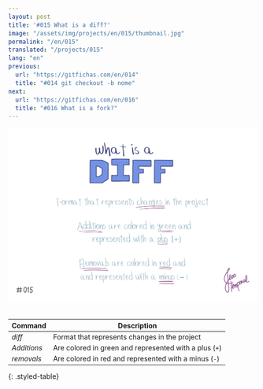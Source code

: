 ```yaml
---
layout: post
title: '#015 What is a diff?'
image: "/assets/img/projects/en/015/thumbnail.jpg"
permalink: "/en/015"
translated: "/projects/015"
lang: "en"
previous:
  url: "https://gitfichas.com/en/014"
  title: "#014 git checkout -b nome"
next:
  url: "https://gitfichas.com/en/016"
  title: "#016 What is a fork?"
---
```


<img alt="What is diff? Format that shows changes in the project, additions are represented by + and removals are represented by -" src="/assets/img/projects/en/015/full.jpg"><br><br>

| Command | Description |
|---------|-------------|
| _diff_ | Format that represents changes in the project |
| _Additions_ | Are colored in green and represented with a plus (`+`) |
| _removals_ |  Are colored in red and represented with a minus (`-`) |
{: .styled-table}
